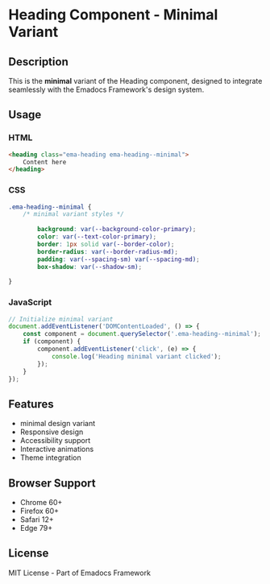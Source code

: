 # Heading Component - Minimal Variant

## Description
This is the **minimal** variant of the Heading component, designed to integrate seamlessly with the Emadocs Framework's design system.

## Usage

### HTML
```html
<heading class="ema-heading ema-heading--minimal">
    Content here
</heading>
```

### CSS
```css
.ema-heading--minimal {
    /* minimal variant styles */
    
        background: var(--background-color-primary);
        color: var(--text-color-primary);
        border: 1px solid var(--border-color);
        border-radius: var(--border-radius-md);
        padding: var(--spacing-sm) var(--spacing-md);
        box-shadow: var(--shadow-sm);
    
}
```

### JavaScript
```javascript
// Initialize minimal variant
document.addEventListener('DOMContentLoaded', () => {
    const component = document.querySelector('.ema-heading--minimal');
    if (component) {
        component.addEventListener('click', (e) => {
            console.log('Heading minimal variant clicked');
        });
    }
});
```

## Features
- minimal design variant
- Responsive design
- Accessibility support
- Interactive animations
- Theme integration

## Browser Support
- Chrome 60+
- Firefox 60+
- Safari 12+
- Edge 79+

## License
MIT License - Part of Emadocs Framework
